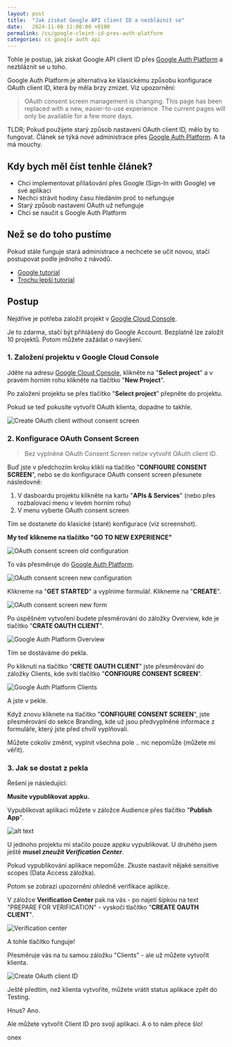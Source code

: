 ```yaml
---
layout: post
title:  "Jak získat Google API client ID a nezbláznit se"
date:   2024-11-08 11:00:00 +0100
permalink: /cs/google-cleint-id-pres-auth-platform
categories: cs google auth api
---
```


Tohle je postup, jak získat Google API client ID přes [Google Auth Platform](https://console.cloud.google.com/auth/audience) a nezbláznit se u toho.

Google Auth Platform je alternativa ke klasickému způsobu konfigurace OAuth client ID, která by měla brzy zmizet. Viz upozornění:
> OAuth consent screen management is changing. This page has been replaced with a new, easier-to-use experience. The current pages will only be available for a few more days.


TLDR;
Pokud použijete starý způsob nastavení OAuth client ID, mělo by to fungovat. Článek se týká nové administrace přes [Google Auth Platform](https://console.cloud.google.com/auth/audience). A ta má mouchy.

## Kdy bych měl číst tenhle článek?
- Chci implementovat přilašování přes Google (Sign-In with Google) ve své aplikaci
- Nechci strávit hodiny času hledáním proč to nefunguje
- Starý způsob nastavení OAuth už nefunguje
- Chci se naučit s Google Auth Platform

## Než se do toho pustíme
Pokud stále funguje stará administrace a nechcete se učit novou, stačí postupovat podle jednoho z návodů.

- [Google tutorial](https://developers.google.com/identity/gsi/web/guides/get-google-api-clientid)
- [Trochu lepší tutorial](https://www.balbooa.com/help/gridbox-documentation/integrations/other/google-client-id)


## Postup
Nejdříve je potřeba založit projekt v [Google Cloud Console](https://console.cloud.google.com/).

Je to zdarma, stačí být přihlášený do Google Account. Bezplatně lze založit 10 projektů. Potom můžete zažádat o navýšení.

### 1. Založení projektu v Google Cloud Console
Jděte na adresu [Google Cloud Console](https://console.cloud.google.com/), klikněte na "**Select project**" a v pravém horním rohu klikněte na tlačítko "**New Project**".

Po založení projektu se přes tlačítko "**Select project**" přepněte do projektu.

Pokud se teď pokusíte vytvořit OAuth klienta, dopadne to takhle.

![Create OAuth client without consent screen](/assets/images/google-client-id/image-4.png)

### 2. Konfigurace OAuth Consent Screen
>Bez vyplněné OAuth Consent Screen nelze vytvořit OAuth client ID.

Buď jste v předchozím kroku klikli na tlačítko "**CONFIGURE CONSENT SCREEN**", nebo se do konfigurace OAuth consent screen přesunete následovně:

1. V dasboardu projektu klikněte na kartu "**APIs & Services**" (nebo přes rozbalovací menu v levém horním rohu)
2. V menu vyberte OAuth consent screen

Tím se dostanete do klasické (staré) konfigurace (viz screenshot).

**My teď klikneme na tlačítko "GO TO NEW EXPERIENCE"**

![OAuth consent screen old configuration](/assets/images/google-client-id/image-5.png)

To vás přesměruje do [Google Auth Platform](https://console.cloud.google.com/auth/audience).

![OAuth consent screen new configuration](/assets/images/google-client-id/image-6.png)

Klikneme na "**GET STARTED**" a vyplníme formulář. Klikneme na "**CREATE**".

![OAuth consent screen new form](/assets/images/google-client-id/image-7.png)

Po úspěšném vytvoření budete přesměrování do záložky Overview, kde je tlačítko "**CRATE OAUTH CLIENT**".

![Google Auth Platform Overview](/assets/images/google-client-id/image-9.png)

Tím se dostáváme do pekla.

Po kliknutí na tlačítko "**CRETE OAUTH CLIENT**" jste přesměrování do záložky Clients, kde svítí tlačítko "**CONFIGURE CONSENT SCREEN**".

![Google Auth Platform Clients](/assets/images/google-client-id/image-10.png)

A jste v pekle.

Když znovu kliknete na tlačítko "**CONFIGURE CONSENT SCREEN**", jste přesměrování do sekce Branding, kde už jsou předvyplněné informace z formuláře, který jste před chvílí vyplňovali.

Můžete cokoliv změnit, vyplnit všechna pole .. nic nepomůže (můžete mi věřit).

### 3. Jak se dostat z pekla

Řešení je následující:

**Musíte vypublikovat appku.**

Vypublikovat aplikaci můžete v záložce Audience přes tlačítko "**Publish App**".

![alt text](/assets/images/google-client-id/image-12.png)

U jednoho projektu mi stačilo pouze appku vypublikovat. U druhého jsem ještě **musel *zneužít Verification Center***.

Pokud vypublikování aplikace nepomůže. Zkuste nastavit nějaké sensitive scopes (Data Access záložka). 

Potom se zobrazí upozornění ohledně verifikace aplikce. 

V záložce **Verification Center** pak na vás - po najetí šipkou na text "PREPARE FOR VERIFICATION" - vyskočí tlačítko "**CREATE OAUTH CLIENT**". 

![Verification center](/assets/images/google-client-id/image-11.png)

A tohle tlačítko funguje! 

Přesměruje vás na tu samou záložku "Clients" - ale už můžete vytvořit klienta.

![Create OAuth client ID](/assets/images/google-client-id/image-13.png)

Ještě předtím, než klienta vytvoříte, můžete vrátit status aplikace zpět do Testing. 

Hnus? Ano. 

Ale můžete vytvořit Client ID pro svojí aplikaci. A o to nám přece šlo!

onex